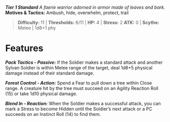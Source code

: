 ***Tier 1 Standard***
*A faerie warrior adorned in armor made of leaves and bark.*
**Motives & Tactics:** Ambush, hide, overwhelm, protect, trail

> **Difficulty:** 11 | **Thresholds:** 6/11 | **HP:** 4 | **Stress:** 2
> **ATK:** 0 | **Scythe:** Melee | 1d8+1 phy

# Features

***Pack Tactics - Passive:*** If the Soldier makes a standard attack and another Sylvan Soldier is within Melee range of the target, deal 1d8+5 physical damage instead of their standard damage.

***Forest Control - Action:*** Spend a Fear to pull down a tree within Close range. A creature hit by the tree must succeed on an Agility Reaction Roll (15) or take 1d10 physical damage.

***Blend In - Reaction:*** When the Soldier makes a successful attack, you can mark a Stress to become Hidden until the Soldier’s next attack or a PC succeeds on an Instinct Roll (14) to find them.

